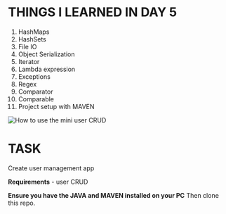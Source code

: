 # THINGS I LEARNED IN DAY 5

1. HashMaps
2. HashSets
3. File IO
4. Object Serialization
5. Iterator
6. Lambda expression
7. Exceptions
8. Regex
9. Comparator
10. Comparable
11. Project setup with MAVEN

![How to use the mini user CRUD](/mini-demo.gif)

# TASK

Create user management app

**Requirements** - user CRUD

**Ensure you have the JAVA and MAVEN installed on your PC**
Then clone this repo.




